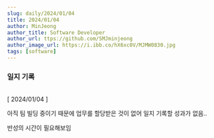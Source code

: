 ```yaml
---
slug: daily/2024/01/04
title: 2024/01/04
author: MinJeong
author_title: Software Developer
author_url: ttps://github.com/SMJminjeong
author_image_url: https://i.ibb.co/hX6xc0V/MJMW0830.jpg
tags: [software]
---
```


### 일지 기록


<br/>
[ 2024/01/04 ]

아직 팀 빌딩 중이기 때문에 업무를 할당받은 것이 없어 일지 기록할 성과가 없음..

반성의 시간이 필요해보임

